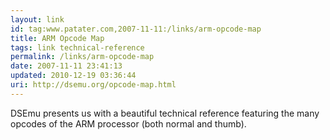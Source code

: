 ```yaml
---
layout: link
id: tag:www.patater.com,2007-11-11:/links/arm-opcode-map
title: ARM Opcode Map
tags: link technical-reference
permalink: /links/arm-opcode-map
date: 2007-11-11 23:41:13
updated: 2010-12-19 03:36:44
uri: http://dsemu.org/opcode-map.html
---
```

DSEmu presents us with a beautiful technical reference featuring the many
opcodes of the ARM processor (both normal and thumb).
